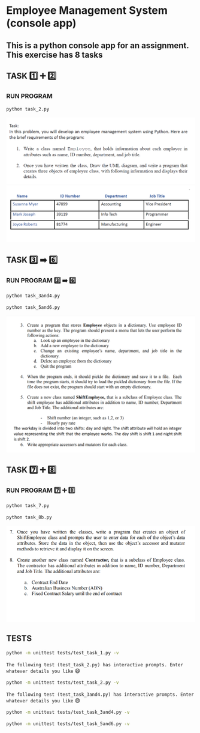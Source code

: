 # Employee Management System (console app)

## This is a python console app for an assignment. This exercise has 8 tasks

## TASK 1️⃣ ➕ :two: 

### RUN PROGRAM

```bash
python task_2.py
```

![task 1 and 2 (instructions)](/screenshots/ems-assignment-task1and2-instructions.png)
![task 1 and 2 (sample employee objects)](/screenshots/ems-assignment-task1and2-sample-employees.png)

## TASK :three: :arrow_right: :six:

### RUN PROGRAM :three: :arrow_right: :six:

```bash
python task_3and4.py
```

```bash
python task_5and6.py
```

![task 3 to 6](/screenshots/ems-assignment-task3to6.png)

## TASK :seven: ➕ :eight:

### RUN PROGRAM :seven: ➕ :eight:

```bash
python task_7.py
```

```bash
python task_8b.py
```

![task 7 and 8](/screenshots/ems-assignment-task7to8.png)

## TESTS

```bash
python -m unittest tests/test_task_1.py -v
```

`The following test (test_task_2.py) has interactive prompts. Enter whatever details you like` :smile:

```bash
python -m unittest tests/test_task_2.py -v
```

`The following test (test_task_3and4.py) has interactive prompts. Enter whatever details you like` :smile:

```bash
python -m unittest tests/test_task_3and4.py -v
```

```bash
python -m unittest tests/test_task_5and6.py -v
